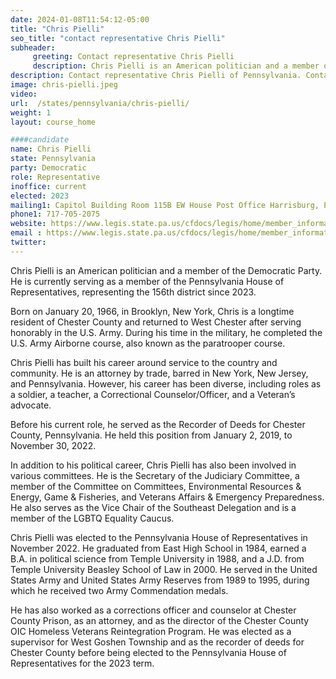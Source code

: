 ```yaml
---
date: 2024-01-08T11:54:12-05:00
title: "Chris Pielli"
seo_title: "contact representative Chris Pielli"
subheader:
     greeting: Contact representative Chris Pielli
     description: Chris Pielli is an American politician and a member of the Democratic Party. He is currently serving as a member of the Pennsylvania House of Representatives, representing the 156th district since 2023.
description: Contact representative Chris Pielli of Pennsylvania. Contact information for Chris Pielli includes email address, phone number, and mailing address.
image: chris-pielli.jpeg
video:
url:  /states/pennsylvania/chris-pielli/
weight: 1
layout: course_home

####candidate
name: Chris Pielli
state: Pennsylvania
party: Democratic
role: Representative
inoffice: current
elected: 2023
mailing1: Capitol Building Room 115B EW House Post Office Harrisburg, PA 17120
phone1: 717-705-2075
website: https://www.legis.state.pa.us/cfdocs/legis/home/member_information/House_bio.cfm?id=1975/
email : https://www.legis.state.pa.us/cfdocs/legis/home/member_information/House_bio.cfm?id=1975/
twitter:
---
```


Chris Pielli is an American politician and a member of the Democratic Party. He is currently serving as a member of the Pennsylvania House of Representatives, representing the 156th district since 2023.

Born on January 20, 1966, in Brooklyn, New York, Chris is a longtime resident of Chester County and returned to West Chester after serving honorably in the U.S. Army. During his time in the military, he completed the U.S. Army Airborne course, also known as the paratrooper course.

Chris Pielli has built his career around service to the country and community. He is an attorney by trade, barred in New York, New Jersey, and Pennsylvania. However, his career has been diverse, including roles as a soldier, a teacher, a Correctional Counselor/Officer, and a Veteran’s advocate.

Before his current role, he served as the Recorder of Deeds for Chester County, Pennsylvania. He held this position from January 2, 2019, to November 30, 2022.

In addition to his political career, Chris Pielli has also been involved in various committees. He is the Secretary of the Judiciary Committee, a member of the Committee on Committees, Environmental Resources & Energy, Game & Fisheries, and Veterans Affairs & Emergency Preparedness. He also serves as the Vice Chair of the Southeast Delegation and is a member of the LGBTQ Equality Caucus.

Chris Pielli was elected to the Pennsylvania House of Representatives in November 2022. He graduated from East High School in 1984, earned a B.A. in political science from Temple University in 1988, and a J.D. from Temple University Beasley School of Law in 2000. He served in the United States Army and United States Army Reserves from 1989 to 1995, during which he received two Army Commendation medals.

He has also worked as a corrections officer and counselor at Chester County Prison, as an attorney, and as the director of the Chester County OIC Homeless Veterans Reintegration Program. He was elected as a supervisor for West Goshen Township and as the recorder of deeds for Chester County before being elected to the Pennsylvania House of Representatives for the 2023 term.
